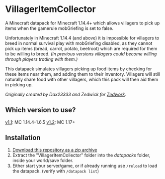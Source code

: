 # VillagerItemCollector
A Minecraft datapack for Minecraft 1.14.4+ which allows villagers to pick up items when the gamerule mobGriefing is set to false.

Unfortunately in Minecraft 1.14.4 (and above) it is impossible for villagers to breed in normal survival play with mobGriefing disabled, as they cannot pick up items (bread, carrot, potato, beetroot) which are required for them to be willing to breed. *(In previous versions villagers could become willing through players trading with them.)*

This datapack simulates villagers picking up food items by checking for these items near them, and adding them to their inventory. Villagers will still naturally share food with other villagers, which this pack will then aid them in picking up.

*Originally created by Dax23333 and Zedwick for [Zedwork](https://zedwork.co.uk).*

## Which version to use?

[v1.1](https://github.com/zedwick/VillagerItemCollector/releases/tag/v1.1): MC 1.14.4-1.6.5
[v1.2](https://github.com/zedwick/VillagerItemCollector/releases/tag/v1.2): MC 1.17+

## Installation

1. [Download this repository as a zip archive](https://github.com/zedwick/VillagerItemCollector/archive/master.zip)
2. Extract the "VillagerItemCollector" folder into the *datapacks* folder, inside your world/save folder.
3. Either start your server/game, or if already running use `/reload` to load the datapack. (verify with `/datapack list`)
